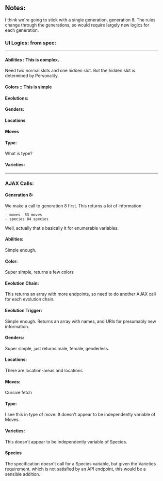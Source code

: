



## Notes:

I think we're going to stick with a single generation, generation 8.  The rules change through the generations, so would require largely new logics for each generation.



### UI Logics:  from spec:


_________________________________________________________________




#### Abilities  : This is complex.  
Need two normal slots and one hidden slot.  But the hidden slot is determined by Personality.



#### Colors  :: This is simple


#### Evolutions: 



#### Genders: 


#### Locations


#### Moves


#### Type: 
What is type?


#### Varieties:



______________________________________________________________

### AJAX Calls:



#### Generation 8:
We make a call to generation 8 first.  This returns a lot of information:

    - moves  53 moves
    - species 84 species

Well, actually that's basically it for enumerable variables.


#### Abilities:
Simple enough.


#### Color:
Super simple, returns a few colors


#### Evolution Chain:

This returns an array with more endpoints, so need to do another AJAX call for each evolution chain.


#### Evolution Trigger:
Simple enough.  Returns an array with names, and URIs for presumably new information.


#### Genders:
Super simple, just returns male, female, genderless.

#### Locations:
There are location-areas and locations


#### Moves:
Cursive fetch

#### Type:
I see this in type of move.  It doesn't appear to be independently variable of Moves.


#### Varieties:
This doesn't appear to be independently variable of Species.


#### Species
The specification doesn't call for a Species variable, but given the Varieties requirement, which is not satisfied by an API endpoint, this would be a sensible addition.